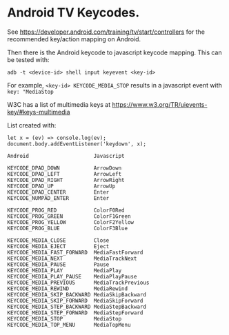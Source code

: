 
Android TV Keycodes.
====================

See https://developer.android.com/training/tv/start/controllers
for the recommended key/action mapping on Android.

Then there is the Android keycode to javascript keycode mapping.
This can be tested with:

```
adb -t <device-id> shell input keyevent <key-id>
```

For example, `<key-id> KEYCODE_MEDIA_STOP` results in a javascript event with `key: "MediaStop`

W3C has a list of multimedia keys at
https://www.w3.org/TR/uievents-key/#keys-multimedia

List created with:
```
let x = (ev) => console.log(ev); document.body.addEventListener('keydown', x);
```


```
Android                     Javascript

KEYCODE_DPAD_DOWN           ArrowDown
KEYCODE_DPAD_LEFT           ArrowLeft
KEYCODE_DPAD_RIGHT          ArrowRight
KEYCODE_DPAD_UP             ArrowUp
KEYCODE_DPAD_CENTER         Enter
KEYCODE_NUMPAD_ENTER        Enter

KEYCODE_PROG_RED            ColorF0Red
KEYCODE_PROG_GREEN          ColorF1Green
KEYCODE_PROG_YELLOW         ColorF2Yellow
KEYCODE_PROG_BLUE           ColorF3Blue

KEYCODE_MEDIA_CLOSE         Close
KEYCODE_MEDIA_EJECT         Eject
KEYCODE_MEDIA_FAST_FORWARD  MediaFastForward
KEYCODE_MEDIA_NEXT          MediaTrackNext
KEYCODE_MEDIA_PAUSE         Pause
KEYCODE_MEDIA_PLAY          MediaPlay
KEYCODE_MEDIA_PLAY_PAUSE    MediaPlayPause
KEYCODE_MEDIA_PREVIOUS      MediaTrackPrevious
KEYCODE_MEDIA_REWIND        MediaRewind
KEYCODE_MEDIA_SKIP_BACKWARD MediaSkipBackward
KEYCODE_MEDIA_SKIP_FORWARD  MediaSkipForward
KEYCODE_MEDIA_STEP_BACKWARD MediaStepBackward
KEYCODE_MEDIA_STEP_FORWARD  MediaStepForward
KEYCODE_MEDIA_STOP          MediaStop
KEYCODE_MEDIA_TOP_MENU      MediaTopMenu
```
